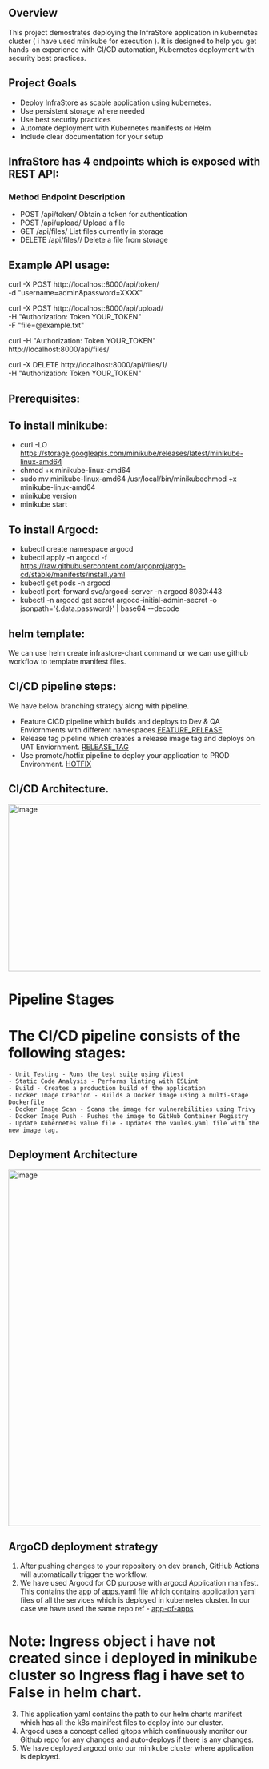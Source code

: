 ## Overview

This project demostrates deploying the InfraStore application in kubernetes cluster ( i have used minikube for execution ). It is designed to help you get hands-on experience with CI/CD automation, Kubernetes deployment with security best practices.

## Project Goals

- Deploy InfraStore as scable application using kubernetes.
- Use persistent storage where needed
- Use best security practices
- Automate deployment with Kubernetes manifests or Helm
- Include clear documentation for your setup

## InfraStore has 4 endpoints which is exposed with REST API:

### Method             Endpoint                  Description
- POST               /api/token/                Obtain a token for authentication
- POST 				/api/upload/ 			 	Upload a file
- GET 				/api/files/ 				List files currently in storage
- DELETE 			/api/files/<id>/ 			Delete a file from storage

## Example API usage:

curl -X POST http://localhost:8000/api/token/ \
-d "username=admin&password=XXXX"
	
curl -X POST http://localhost:8000/api/upload/ \
-H "Authorization: Token YOUR_TOKEN" \
-F "file=@example.txt"

curl -H "Authorization: Token YOUR_TOKEN" \
http://localhost:8000/api/files/

curl -X DELETE http://localhost:8000/api/files/1/ \
-H "Authorization: Token YOUR_TOKEN"

## Prerequisites:
  
## To install minikube:
  - curl -LO https://storage.googleapis.com/minikube/releases/latest/minikube-linux-amd64
  - chmod +x minikube-linux-amd64
  - sudo mv minikube-linux-amd64 /usr/local/bin/minikubechmod +x minikube-linux-amd64
  - minikube version
  - minikube start

## To install Argocd:
  - kubectl create namespace argocd
  - kubectl apply -n argocd -f https://raw.githubusercontent.com/argoproj/argo-cd/stable/manifests/install.yaml
  - kubectl get pods -n argocd
  - kubectl port-forward svc/argocd-server -n argocd 8080:443
  - kubectl -n argocd get secret argocd-initial-admin-secret -o jsonpath='{.data.password}' | base64 --decode
  
## helm template:
  We can use helm create infrastore-chart command or we can use github workflow to template manifest files.

## CI/CD pipeline steps:

 We have below branching strategy along with pipeline.
  - Feature CICD pipeline which builds and deploys to Dev & QA Enviornments with different namespaces.[FEATURE_RELEASE](https://github.com/RamprasadDamodar/new_project/blob/main/.github/workflows/feature-deploy.yaml)
  - Release tag pipeline which creates a release image tag and deploys on UAT Enviornment. [RELEASE_TAG](https://github.com/RamprasadDamodar/new_project/blob/main/.github/workflows/Release-tag-deploy.yaml)
  - Use promote/hotfix pipeline to deploy your application to PROD Environment. [HOTFIX](https://github.com/RamprasadDamodar/new_project/blob/main/.github/workflows/CD.yaml)


## CI/CD Architecture.
    
<img width="1608" height="334" alt="image" src="https://github.com/user-attachments/assets/769cb3a4-d450-412d-9ba9-a004f1b0af99" />

  # Pipeline Stages
  # The CI/CD pipeline consists of the following stages:

    - Unit Testing - Runs the test suite using Vitest
	- Static Code Analysis - Performs linting with ESLint
	- Build - Creates a production build of the application
	- Docker Image Creation - Builds a Docker image using a multi-stage Dockerfile
	- Docker Image Scan - Scans the image for vulnerabilities using Trivy
	- Docker Image Push - Pushes the image to GitHub Container Registry
	- Update Kubernetes value file - Updates the vaules.yaml file with the new image tag.

    
## Deployment Architecture

<img width="1436" height="712" alt="image" src="https://github.com/user-attachments/assets/a447c189-3a0c-44d4-a51c-8a1b9c1fe550" />


    
##  ArgoCD deployment strategy
1. After pushing changes to your repository on dev branch, GitHub Actions will automatically trigger the workflow.
2. We have used Argocd for CD purpose with argocd Application manifest.
     This contains the app of apps.yaml file which contains application yaml files of all the services which is deployed in kubernetes cluster. In our case we have used the same repo ref -  [app-of-apps](https://github.com/RamprasadDamodar/new_project/tree/main/apps)

# Note: Ingress object i have not created since i deployed in minikube cluster so Ingress flag i have set to False in helm chart.
	 

 3. This application yaml contains the path to our helm charts manifest which has all the k8s mainifest files to deploy into our cluster.
 4. Argocd uses a concept called gitops which continuously monitor our Github repo for any changes and auto-deploys if there is any changes.
 5. We have deployed argocd onto our minikube cluster where application is deployed.   

